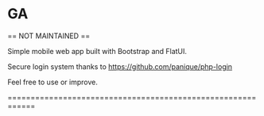 GA
============================================================


== NOT MAINTAINED ==

Simple mobile web app built with Bootstrap and FlatUI.

Secure login system thanks to https://github.com/panique/php-login

Feel free to use or improve.

============================================================
